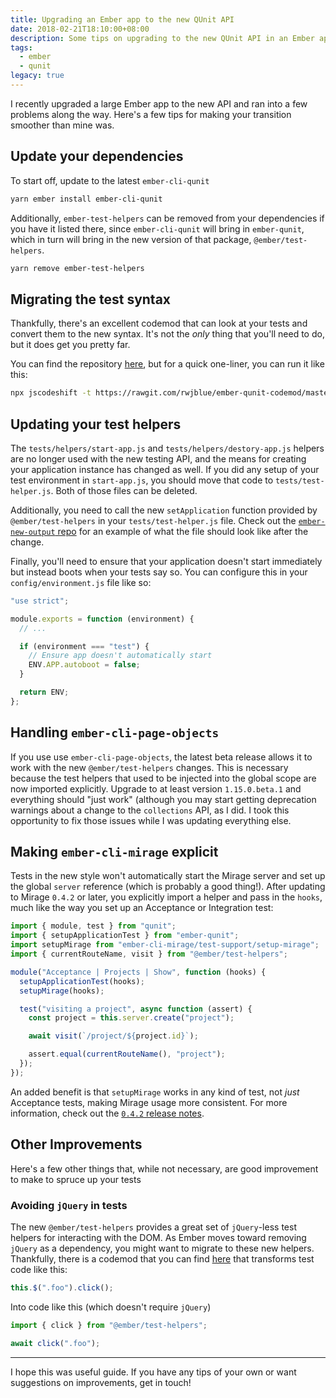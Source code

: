 ```yaml
---
title: Upgrading an Ember app to the new QUnit API
date: 2018-02-21T18:10:00+08:00
description: Some tips on upgrading to the new QUnit API in an Ember app
tags:
  - ember
  - qunit
legacy: true
---
```


I recently upgraded a large Ember app to the new API and ran into a few problems along the way. Here's a few tips for making your transition smoother than mine was.

## Update your dependencies

To start off, update to the latest `ember-cli-qunit`

```bash
yarn ember install ember-cli-qunit
```

Additionally, `ember-test-helpers` can be removed from your dependencies if you have it listed there, since `ember-cli-qunit` will bring in `ember-qunit`, which in turn will bring in the new version of that package, `@ember/test-helpers`.

```bash
yarn remove ember-test-helpers
```

## Migrating the test syntax

Thankfully, there's an excellent codemod that can look at your tests and convert them to the new syntax. It's not the _only_ thing that you'll need to do, but it does get you pretty far.

You can find the repository [here](https://github.com/rwjblue/ember-qunit-codemod), but for a quick one-liner, you can run it like this:

```bash
npx jscodeshift -t https://rawgit.com/rwjblue/ember-qunit-codemod/master/ember-qunit-codemod.js ./tests/
```

## Updating your test helpers

The `tests/helpers/start-app.js` and `tests/helpers/destory-app.js` helpers are no longer used with the new testing API, and the means for creating your application instance has changed as well. If you did any setup of your test environment in `start-app.js`, you should move that code to `tests/test-helper.js`. Both of those files can be deleted.

Additionally, you need to call the new `setApplication` function provided by `@ember/test-helpers` in your `tests/test-helper.js` file. Check out the [`ember-new-output` repo](https://github.com/ember-cli/ember-new-output/blob/928deb4bf5474991b6412eb699bf9d1fb6d6f3d3/tests/test-helper.js) for an example of what the file should look like after the change.

Finally, you'll need to ensure that your application doesn't start immediately but instead boots when your tests say so. You can configure this in your `config/environment.js` file like so:

```javascript
"use strict";

module.exports = function (environment) {
  // ...

  if (environment === "test") {
    // Ensure app doesn't automatically start
    ENV.APP.autoboot = false;
  }

  return ENV;
};
```

## Handling `ember-cli-page-objects`

If you use use `ember-cli-page-objects`, the latest beta release allows it to work with the new `@ember/test-helpers` changes. This is necessary because the test helpers that used to be injected into the global scope are now imported explicitly. Upgrade to at least version `1.15.0.beta.1` and everything should "just work" (although you may start getting deprecation warnings about a change to the `collections` API, as I did. I took this opportunity to fix those issues while I was updating everything else.

## Making `ember-cli-mirage` explicit

Tests in the new style won't automatically start the Mirage server and set up the global `server` reference (which is probably a good thing!). After updating to Mirage `0.4.2` or later, you explicitly import a helper and pass in the `hooks`, much like the way you set up an Acceptance or Integration test:

```javascript
import { module, test } from "qunit";
import { setupApplicationTest } from "ember-qunit";
import setupMirage from "ember-cli-mirage/test-support/setup-mirage";
import { currentRouteName, visit } from "@ember/test-helpers";

module("Acceptance | Projects | Show", function (hooks) {
  setupApplicationTest(hooks);
  setupMirage(hooks);

  test("visiting a project", async function (assert) {
    const project = this.server.create("project");

    await visit(`/project/${project.id}`);

    assert.equal(currentRouteName(), "project");
  });
});
```

An added benefit is that `setupMirage` works in any kind of test, not _just_ Acceptance tests, making Mirage usage more consistent. For more information, check out the [`0.4.2` release notes](https://github.com/samselikoff/ember-cli-mirage/releases/tag/v0.4.2).

## Other Improvements

Here's a few other things that, while not necessary, are good improvement to make to spruce up your tests

### Avoiding `jQuery` in tests

The new `@ember/test-helpers` provides a great set of `jQuery`-less test helpers for interacting with the DOM. As Ember moves toward removing `jQuery` as a dependency, you might want to migrate to these new helpers. Thankfully, there is a codemod that you can find [here](https://github.com/simonihmig/ember-test-helpers-codemod) that transforms test code like this:

```javascript
this.$(".foo").click();
```

Into code like this (which doesn't require `jQuery`)

```javascript
import { click } from "@ember/test-helpers";

await click(".foo");
```

---

I hope this was useful guide. If you have any tips of your own or want suggestions on improvements, get in touch!
